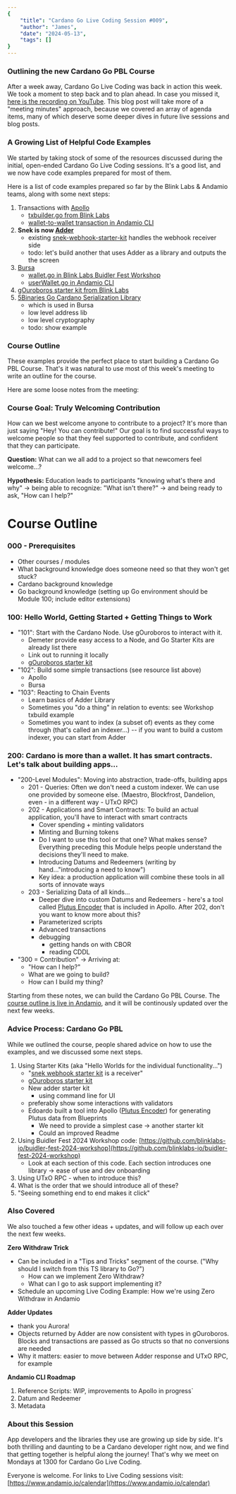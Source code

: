 ```yaml
---
{
    "title": "Cardano Go Live Coding Session #009",
    "author": "James",
    "date": "2024-05-13",
    "tags": []
}
---
```


### Outlining the new Cardano Go PBL Course

After a week away, Cardano Go Live Coding was back in action this week. We took a moment to step back and to plan ahead. In case you missed it, [here is the recording on YouTube](https://youtu.be/0uO-yRU0bwg?si=yTS0KJsfQKJ1AFJo). This blog post will take more of a "meeting minutes" approach, because we covered an array of agenda items, many of which deserve some deeper dives in future live sessions and blog posts.


### A Growing List of Helpful Code Examples
We started by taking stock of some of the resources discussed during the initial, open-ended Cardano Go Live Coding sessions. It's a good list, and we now have code examples prepared for most of them.

Here is a list of code examples prepared so far by the Blink Labs & Andamio teams, along with some next steps:

1. Transactions with [Apollo](https://github.com/Salvionied/apollo)
    - [txbuilder.go from Blink Labs](https://github.com/blinklabs-io/buidler-fest-2024-workshop/blob/main/internal/txbuilder/txbuilder.go)
    - [wallet-to-wallet transaction in Andamio CLI](https://github.com/Andamio-Platform/andamio-cli/tree/main/cmd/transaction/txBuilders/walletToWallet)
2. **Snek is now [Adder](https://github.com/blinklabs-io/adder)**
    - existing [snek-webhook-starter-kit](https://github.com/blinklabs-io/snek-webhook-starter-kit) handles the webhook receiver side
    - todo: let's build another that uses Adder as a library and outputs the the screen
3. [Bursa](https://github.com/blinklabs-io/bursa)
    - [wallet.go in Blink Labs Buidler Fest Workshop](https://github.com/blinklabs-io/buidler-fest-2024-workshop/blob/main/internal/wallet/wallet.go)
    - [userWallet.go in Andamio CLI](https://github.com/Andamio-Platform/andamio-cli/blob/main/cmd/transaction/txBuilders/walletToWallet/userWallet.go)
4. [gOuroboros starter kit from Blink Labs](https://github.com/blinklabs-io/gouroboros-starter-kit)
5. [5Binaries Go Cardano Serialization Library](https://github.com/fivebinaries/go-cardano-serialization)
    - which is used in Bursa
    - low level address lib
    - low level cryptography
    - todo: show example

### Course Outline

These examples provide the perfect place to start building a Cardano Go PBL Course. That's it was natural to use most of this week's meeting to write an outline for the course.

Here are some loose notes from the meeting:

### Course Goal: Truly Welcoming Contribution
How can we best welcome anyone to contribute to a project? It's more than just saying "Hey! You can contribute!" Our goal is to find successful ways to welcome people so that they feel supported to contribute, and confident that they can participate.

**Question:** What can we all add to a project so that newcomers feel welcome...?

**Hypothesis:** Education leads to participants "knowing what's there and why" -> being able to recognize: "What isn't there?" -> and being ready to ask, "How can I help?"

# Course Outline
### 000 - Prerequisites
- Other courses / modules
- What background knowledge does someone need so that they won't get stuck?
- Cardano background knowledge
- Go background knowledge (setting up Go environment should be Module 100; include editor extensions)

### 100: Hello World, Getting Started + Getting Things to Work
- "101": Start with the Cardano Node. Use gOuroboros to interact with it.
    - Demeter provide easy access to a Node, and Go Starter Kits are already list there
    - Link out to running it locally
    - [gOuroboros starter kit](https://github.com/blinklabs-io/gouroboros-starter-kit)
- "102": Build some simple transactions (see resource list above)
    - Apollo
    - Bursa
- "103": Reacting to Chain Events
    - Learn basics of Adder Library
    - Sometimes you "do a thing" in relation to events: see Workshop txbuild example
    - Sometimes you want to index (a subset of) events as they come through (that's called an indexer...) -- if you want to build a custom indexer, you can start from Adder

### 200: Cardano is more than a wallet. It has smart contracts. Let's talk about building apps...
- "200-Level Modules": Moving into abstraction, trade-offs, building apps
    - 201 - Queries: Often we don't need a custom indexer. We can use one provided by someone else. (Maestro, Blockfrost, Dandelion, even - in a different way - UTxO RPC)
    - 202 - Applications and Smart Contracts: To build an actual application, you'll have to interact with smart contracts
        - Cover spending + minting validators
        - Minting and Burning tokens
        - Do I want to use this tool or that one? What makes sense? Everything preceding this Module helps people understand the decisions they'll need to make.
        - Introducing Datums and Redeemers (writing by hand..."introducing a need to know")
        - Key idea: a production application will combine these tools in all sorts of innovate ways
    - 203 - Serializing Data of all kinds...
        - Deeper dive into custom Datums and Redeemers - here's a tool called [Plutus Encoder]() that is included in Apollo. After 202, don't you want to know more about this?
        - Parameterized scripts
        - Advanced transactions
        - debugging
            - getting hands on with CBOR
            - reading CDDL
- "300 = Contribution" -> Arriving at:
    - "How can I help?"
    - What are we going to build?
    - How can I build my thing?

Starting from these notes, we can build the Cardano Go PBL Course. The [course outline is live in Andamio](https://www.andamio.io/course/gpbl2024), and it will be continously updated over the next few weeks.

### Advice Process: Cardano Go PBL
While we outlined the course, people shared advice on how to use the examples, and we discussed some next steps.

1. Using Starter Kits (aka "Hello Worlds for the individual functionality...")
    - "[snek webhook starter kit](https://github.com/blinklabs-io/snek-webhook-starter-kit) is a receiver"
    - [gOuroboros starter kit](https://github.com/blinklabs-io/gouroboros-starter-kit)
    - New adder starter kit
        - using command line for UI
    - preferably show some interactions with validators
    - Edoardo built a tool into Apollo ([Plutus Encoder]()) for generating Plutus data from Blueprints
        - We need to provide a simplest case -> another starter kit
        - Could an improved Readme
2. Using Buidler Fest 2024 Workshop code: [https://github.com/blinklabs-io/buidler-fest-2024-workshop](https://github.com/blinklabs-io/buidler-fest-2024-workshop)
    - Look at each section of this code. Each section introduces one library -> ease of use and dev onboarding
3. Using UTxO RPC - when to introduce this?
4. What is the order that we should introduce all of these?
5. "Seeing something end to end makes it click"


### Also Covered
We also touched a few other ideas + updates, and will follow up each over the next few weeks.

**Zero Withdraw Trick**
- Can be included in a "Tips and Tricks" segment of the course. ("Why should I switch from this TS library to Go?")
    - How can we implement Zero Withdraw?
    - What can I go to ask support implementing it?
- Schedule an upcoming Live Coding Example: How we're using Zero Withdraw in Andamio

**Adder Updates**
- thank you Aurora!
- Objects returned by Adder are now consistent with types in gOuroboros. Blocks and transactions are passed as Go structs so that no conversions are needed
- Why it matters: easier to move between Adder response and UTxO RPC, for example

**Andamio CLI Roadmap**
1. Reference Scripts: WIP, improvements to Apollo in progress`
2. Datum and Redeemer
3. Metadata

### About this Session

App developers and the libraries they use are growing up side by side. It's both thrilling and daunting to be a Cardano developer right now, and we find that getting together is helpful along the journey! That's why we meet on Mondays at 1300 for Cardano Go Live Coding.

Everyone is welcome. For links to Live Coding sessions visit: [https://www.andamio.io/calendar](https://www.andamio.io/calendar)